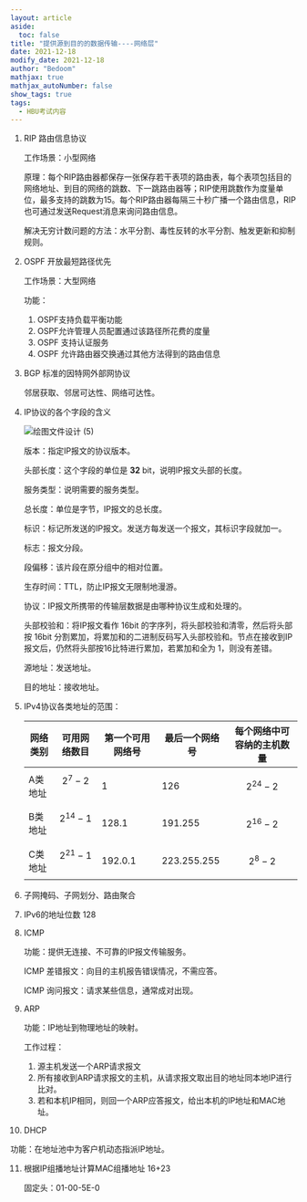 ```yaml
---
layout: article
aside:
  toc: false
title: "提供源到目的的数据传输----网络层"
date: 2021-12-18
modify_date: 2021-12-18
author: "Bedoom"
mathjax: true
mathjax_autoNumber: false
show_tags: true
tags: 
  - HBU考试内容
---
```


1. RIP 路由信息协议

   工作场景：小型网络

   原理：每个RIP路由器都保存一张保存若干表项的路由表，每个表项包括目的网络地址、到目的网络的跳数、下一跳路由器等；RIP使用跳数作为度量单位，最多支持的跳数为15。每个RIP路由器每隔三十秒广播一个路由信息，RIP也可通过发送Request消息来询问路由信息。

   解决无穷计数问题的方法：水平分割、毒性反转的水平分割、触发更新和抑制规则。

   <!--more-->

2. OSPF 开放最短路径优先

   工作场景：大型网络

   功能：

   1. OSPF支持负载平衡功能
   2. OSPF允许管理人员配置通过该路径所花费的度量
   3. OSPF 支持认证服务
   4. OSPF 允许路由器交换通过其他方法得到的路由信息

3. BGP 标准的因特网外部网协议

   邻居获取、邻居可达性、网络可达性。

4. IP协议的各个字段的含义

   ![绘图文件设计 (5)](https://gitee.com/bedoom/images/raw/master/202112182138314.svg)

   版本：指定IP报文的协议版本。

   头部长度：这个字段的单位是 **32** bit，说明IP报文头部的长度。

   服务类型：说明需要的服务类型。

   总长度：单位是字节，IP报文的总长度。

   标识：标记所发送的IP报文。发送方每发送一个报文，其标识字段就加一。

   标志：报文分段。

   段偏移：该片段在原分组中的相对位置。

   生存时间：TTL，防止IP报文无限制地漫游。

   协议：IP报文所携带的传输层数据是由哪种协议生成和处理的。

   头部校验和：将IP报文看作 16bit 的字序列，将头部校验和清零，然后将头部按 16bit 分割累加，将累加和的二进制反码写入头部校验和。节点在接收到IP报文后，仍然将头部按16比特进行累加，若累加和全为 1，则没有差错。

   源地址：发送地址。

   目的地址：接收地址。

5. IPv4协议各类地址的范围：

   | 网络类别 | 可用网络数目 | 第一个可用网络号 | 最后一个网络号 | 每个网络中可容纳的主机数量 |
   | -------- | ------------ | ---------------- | -------------- | -------------------------- |
   | A类地址  | $$2^{7}-2$$​  | 1                | 126            | $$2^{24}-2$$               |
   | B类地址  | $$2^{14}-1$$​​​ | 128.1            | 191.255        | $$2^{16}-2$$               |
   | C类地址  | $$2^{21}-1$$​​ | 192.0.1          | 223.255.255    | $$2^{8}-2$$                |

6. 子网掩码、子网划分、路由聚合

7. IPv6的地址位数 128

8. ICMP

   功能：提供无连接、不可靠的IP报文传输服务。

   ICMP 差错报文：向目的主机报告错误情况，不需应答。

   ICMP 询问报文：请求某些信息，通常成对出现。

9. ARP 

   功能：IP地址到物理地址的映射。

   工作过程：

   1. 源主机发送一个ARP请求报文
   2. 所有接收到ARP请求报文的主机，从请求报文取出目的地址同本地IP进行比对。
   3. 若和本机IP相同，则回一个ARP应答报文，给出本机的IP地址和MAC地址。

10. DHCP

   功能：在地址池中为客户机动态指派IP地址。

11. 根据IP组播地址计算MAC组播地址 16+23

    固定头：01-00-5E-0
